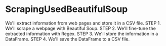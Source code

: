 # ScrapingUsedBeautifulSoup

We'll extract information from web pages and store it in a CSV file.
STEP 1. We'll scrape a webpage with Beautiful Soup.
STEP 2. We'll fine-tune the extracted information with Regex.
STEP 3. We'll store the information in a DataFrame.
STEP 4. We'll save the DataFrame to a CSV file.
